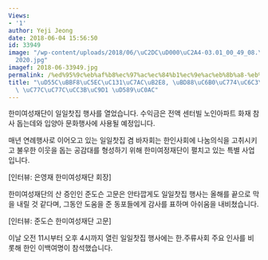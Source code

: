 ```yaml
---
Views:
- '1'
author: Yeji Jeong
date: 2018-06-04 15:56:50
id: 33949
image: "/wp-content/uploads/2018/06/\uC2DC\uD000\uC2A4-03.01_00_49_08.\uC2A4\uD2F8\
  2020.jpg"
imagef: 2018-06-33949.jpg
permalink: /%ed%95%9c%eb%af%b8%ec%97%ac%ec%84%b1%ec%9e%ac%eb%8b%a8-%eb%b6%88%ec%9a%b0%ec%9d%b4%ec%9b%83%eb%8f%95%ea%b8%b0-%ec%9d%bc%ec%9d%bc%ec%b0%bb%ec%a7%91-%ed%96%89%ec%82%ac/
title: "\uD55C\uBBF8\uC5EC\uC131\uC7AC\uB2E8, \uBD88\uC6B0\uC774\uC6C3\uB3D5\uAE30\
  \ \uC77C\uC77C\uCC3B\uC9D1 \uD589\uC0AC"
---
```


한미여성재단이 일일찻집 행사를 열었습니다. 수익금은 전액 센터빌 노인아파트 화재 참사 돕는데와 입양아 문화행사에 사용될 예정입니다.

매년 연례행사로 이어오고 있는 일일찻집 겸 바자회는 한인사회에 나눔의식을 고취시키고 불우한 이웃을 돕는 공감대를 형성하기 위해 한미여정재단이 펼치고 있는 특별 사업입니다.

[인터뷰: 은영재 한미여성재단 회장]

한미여성재단의 산 증인인 준도슨 고문은 안타깝게도 일일찻집 행사는 올해를 끝으로 막을 내릴 것 같다며, 그동안 도움을 준 동포들에게 감사를 표하며 아쉬움을 내비쳤습니다.

[인터뷰: 준도슨 한미여성재단 고문]

이날 오전 11시부터 오후 4시까지 열린 일일찻집 행사에는 한.주류사회 주요 인사를 비롯해 한인 이백여명이 참석했습니다.